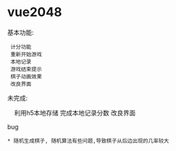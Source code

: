 # vue2048

  基本功能:

     计分功能
     重新开始游戏
     本地记录
     游戏结束提示
     棋子动画效果
     改良界面

  未完成:

     利用h5本地存储 完成本地记录分数
     改良界面

  bug

    * 随机生成棋子, 随机算法有些问题,导致棋子从后边出现的几率较大
